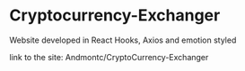 # Cryptocurrency-Exchanger
Website developed in React Hooks, Axios and emotion styled

link to the site: Andmontc/CryptoCurrency-Exchanger
